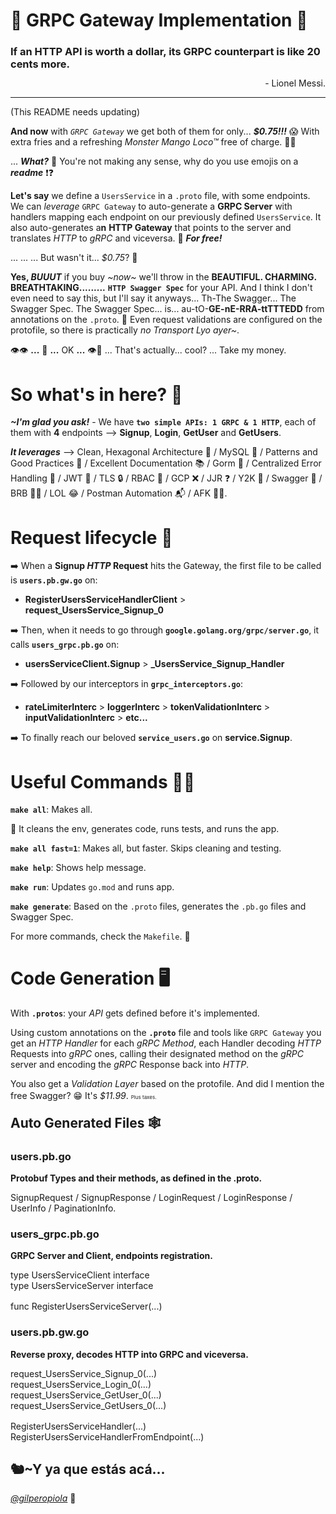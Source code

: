 # 🐉 GRPC Gateway Implementation 🐉

### **If an HTTP API is worth a dollar, its GRPC counterpart is like 20 cents more**.
<div style="text-align: right; margin-top: -4px">- Lionel Messi. </div>

---
(This README needs updating)

**And now** with _`GRPC Gateway`_ we get both of them for only... _**$0.75!!!**_ 😱 With extra fries and a refreshing _Monster Mango Loco™_ free of charge. 🍟🥤 

... _**What?**_ 🤨 You're not making any sense, why do you use emojis on a _**readme**_ ❗❓ 

**Let's say** we define a `UsersService` in a `.proto` file, with some endpoints. We can _leverage_ `GRPC Gateway` to auto-generate a **GRPC Server** with handlers mapping each endpoint on our previously defined `UsersService`. It also auto-generates a**n** **HTTP Gateway** that points to the server and translates _HTTP_ to _gRPC_ and viceversa. 🤯 _**For free!**_

... ... ... But wasn't it... _$0.75_? 🤔

**Yes, _BUUUT_** if you buy _~now~_ we'll throw in the **BEAUTIFUL. CHARMING. BREATHTAKING.........** **`HTTP Swagger Spec`** for your API. And I think I don't even need to say this, but I'll say it anyways... Th-The Swagger... The Swagger Spec. The Swagger Spec... is... au-tO-**GE-nE-RRA-ttTTTEDD** from annotations on the `.proto`. 🎉 Even request validations are configured on the protofile, so there is practically _no Transport Lyo ayer~_.

  ️️👁️👁️  **...** 🤔 **...** OK **...** 👁️🤔 ... That's actually... cool? ... Take my money.


# So what's in here? 👀

_**~I'm glad you ask!**_ - We have **`two simple APIs: 1 GRPC & 1 HTTP`**, each of them with **4** endpoints --> **Signup**, **Login**, **GetUser** and **GetUsers**.

**_It leverages_** --> Clean, Hexagonal Architecture 🔷 / MySQL 🐬 / Patterns and Good Practices 📐 / Excellent Documentation 📚 / Gorm 🌱 / Centralized Error Handling 🎯 / JWT 🔑 / TLS 🔒 / RBAC 👑 / GCP ❌ / JJR ❓ / Y2K 🤔 / Swagger 📜 / BRB 🤦‍♂️ / LOL 😂 / Postman Automation 📬 / AFK 🏃‍♀️.

# Request lifecycle 🔄

➡️ When a **Signup _HTTP_ Request** hits the Gateway, the first file to be called is **`users.pb.gw.go`** on:

* **RegisterUsersServiceHandlerClient** > **request_UsersService_Signup_0**

➡️ Then, when it needs to go through **`google.golang.org/grpc/server.go`**, it calls **`users_grpc.pb.go`** on:

* **usersServiceClient.Signup** > **_UsersService_Signup_Handler**

➡️ Followed by our interceptors in **`grpc_interceptors.go`**:

* **rateLimiterInterc** > **loggerInterc** > **tokenValidationInterc** > **inputValidationInterc** > **etc...**

➡️ To finally reach our beloved **`service_users.go`** on **service.Signup**.

# Useful Commands ✍🏼

**`make all`**: Makes all.

🤪 It cleans the env, generates code, runs tests, and runs the app.

**`make all fast=1`**: Makes all, but faster. Skips cleaning and testing.

**`make help`**: Shows help message. 

**`make run`**: Updates `go.mod` and runs app.

**`make generate`**: Based on the `.proto` files, generates the `.pb.go` files and Swagger Spec.

For more commands, check the `Makefile`. 🌈

# Code Generation 🖥️

With **`.protos`**: your _API_ gets defined before it's implemented. 

Using custom annotations on the **`.proto`** file and tools like `GRPC Gateway` you get an _HTTP Handler_ for each _gRPC Method_, each Handler decoding _HTTP_ Requests into _gRPC_ ones, calling their designated method on the _gRPC_ server and encoding the _gRPC_ Response back into _HTTP_.

<div style="margin-bottom: -16px">
You also get a <i>Validation Layer</i> based on the protofile. And did I mention the free Swagger? 😁 It's <i>$11.99</i>.
 <p style="display: inline-block;font-size:8px">Plus taxes.</p>
</div>

## Auto Generated Files 🕸

### **users.pb.go**
**Protobuf Types and their methods, as defined in the .proto.**

SignupRequest / SignupResponse / LoginRequest / LoginResponse / UserInfo / PaginationInfo. 

### **users_grpc.pb.go**

**GRPC Server and Client, endpoints registration.**

<div>type UsersServiceClient interface</div>
<div>type UsersServiceServer interface</div>

<div style='margin-top: 16px'>func RegisterUsersServiceServer(...)</div>

### **users.pb.gw.go**
**Reverse proxy, decodes HTTP into GRPC and viceversa.**

<div>request_UsersService_Signup_0(...)</div>
<div>request_UsersService_Login_0(...)</div>
<div>request_UsersService_GetUser_0(...)</div>
<div>request_UsersService_GetUsers_0(...)</div>

<div style='margin-top: 16px'>RegisterUsersServiceHandler(...)</div>
<div>RegisterUsersServiceHandlerFromEndpoint(...)</div>


## 🐿~Y ya que estás acá...
 [_@gilperopiola_](https://www.instagram.com/gilperopiola/) 🚀